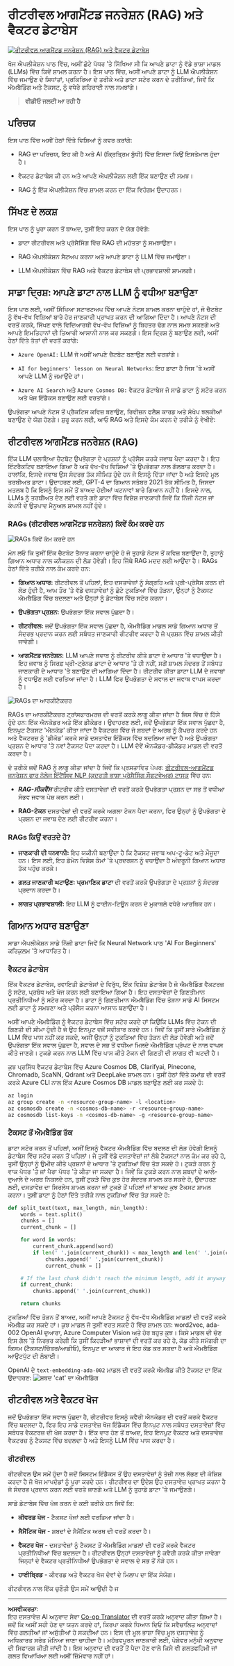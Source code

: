 <!--
CO_OP_TRANSLATOR_METADATA:
{
  "original_hash": "b4b0266fbadbba7ded891b6485adc66d",
  "translation_date": "2025-10-17T14:08:25+00:00",
  "source_file": "15-rag-and-vector-databases/README.md",
  "language_code": "pa"
}
-->
# ਰੀਟਰੀਵਲ ਆਗਮੈਂਟਡ ਜਨਰੇਸ਼ਨ (RAG) ਅਤੇ ਵੈਕਟਰ ਡੇਟਾਬੇਸ

[![ਰੀਟਰੀਵਲ ਆਗਮੈਂਟਡ ਜਨਰੇਸ਼ਨ (RAG) ਅਤੇ ਵੈਕਟਰ ਡੇਟਾਬੇਸ](../../../translated_images/15-lesson-banner.ac49e59506175d4fc6ce521561dab2f9ccc6187410236376cfaed13cde371b90.pa.png)](https://youtu.be/4l8zhHUBeyI?si=BmvDmL1fnHtgQYkL)

ਖੋਜ ਐਪਲੀਕੇਸ਼ਨ ਪਾਠ ਵਿੱਚ, ਅਸੀਂ ਛੋਟੇ ਪੱਧਰ 'ਤੇ ਸਿੱਖਿਆ ਸੀ ਕਿ ਆਪਣੇ ਡਾਟਾ ਨੂੰ ਵੱਡੇ ਭਾਸ਼ਾ ਮਾਡਲ (LLMs) ਵਿੱਚ ਕਿਵੇਂ ਸ਼ਾਮਲ ਕਰਨਾ ਹੈ। ਇਸ ਪਾਠ ਵਿੱਚ, ਅਸੀਂ ਆਪਣੇ ਡਾਟਾ ਨੂੰ LLM ਐਪਲੀਕੇਸ਼ਨ ਵਿੱਚ ਜਮਾਉਣ ਦੇ ਸਿਧਾਂਤਾਂ, ਪ੍ਰਕਿਰਿਆ ਦੇ ਤਰੀਕੇ ਅਤੇ ਡਾਟਾ ਸਟੋਰ ਕਰਨ ਦੇ ਤਰੀਕਿਆਂ, ਜਿਵੇਂ ਕਿ ਐਮਬੈਡਿੰਗ ਅਤੇ ਟੈਕਸਟ, ਨੂੰ ਵਧੇਰੇ ਗਹਿਰਾਈ ਨਾਲ ਸਮਝਾਂਗੇ।

> **ਵੀਡੀਓ ਜਲਦੀ ਆ ਰਹੀ ਹੈ**

## ਪਰਿਚਯ

ਇਸ ਪਾਠ ਵਿੱਚ ਅਸੀਂ ਹੇਠਾਂ ਦਿੱਤੇ ਵਿਸ਼ਿਆਂ ਨੂੰ ਕਵਰ ਕਰਾਂਗੇ:

- RAG ਦਾ ਪਰਿਚਯ, ਇਹ ਕੀ ਹੈ ਅਤੇ AI (ਕ੍ਰਿਤ੍ਰਿਮ ਬੁੱਧੀ) ਵਿੱਚ ਇਸਦਾ ਕਿਉਂ ਇਸਤੇਮਾਲ ਹੁੰਦਾ ਹੈ।

- ਵੈਕਟਰ ਡੇਟਾਬੇਸ ਕੀ ਹਨ ਅਤੇ ਆਪਣੇ ਐਪਲੀਕੇਸ਼ਨ ਲਈ ਇੱਕ ਬਣਾਉਣ ਦੀ ਸਮਝ।

- RAG ਨੂੰ ਇੱਕ ਐਪਲੀਕੇਸ਼ਨ ਵਿੱਚ ਸ਼ਾਮਲ ਕਰਨ ਦਾ ਇੱਕ ਵਿਹੰਗਮ ਉਦਾਹਰਨ।

## ਸਿੱਖਣ ਦੇ ਲਕਸ਼

ਇਸ ਪਾਠ ਨੂੰ ਪੂਰਾ ਕਰਨ ਤੋਂ ਬਾਅਦ, ਤੁਸੀਂ ਇਹ ਕਰਨ ਦੇ ਯੋਗ ਹੋਵੋਗੇ:

- ਡਾਟਾ ਰੀਟਰੀਵਲ ਅਤੇ ਪ੍ਰੋਸੈਸਿੰਗ ਵਿੱਚ RAG ਦੀ ਮਹੱਤਤਾ ਨੂੰ ਸਮਝਾਉਣਾ।

- RAG ਐਪਲੀਕੇਸ਼ਨ ਸੈਟਅਪ ਕਰਨਾ ਅਤੇ ਆਪਣੇ ਡਾਟਾ ਨੂੰ LLM ਵਿੱਚ ਜਮਾਉਣਾ।

- LLM ਐਪਲੀਕੇਸ਼ਨ ਵਿੱਚ RAG ਅਤੇ ਵੈਕਟਰ ਡੇਟਾਬੇਸ ਦੀ ਪ੍ਰਭਾਵਸ਼ਾਲੀ ਸ਼ਾਮਲਗੀ।

## ਸਾਡਾ ਦ੍ਰਿਸ਼: ਆਪਣੇ ਡਾਟਾ ਨਾਲ LLM ਨੂੰ ਵਧੀਆ ਬਣਾਉਣਾ

ਇਸ ਪਾਠ ਲਈ, ਅਸੀਂ ਸਿੱਖਿਆ ਸਟਾਰਟਅਪ ਵਿੱਚ ਆਪਣੇ ਨੋਟਸ ਸ਼ਾਮਲ ਕਰਨਾ ਚਾਹੁੰਦੇ ਹਾਂ, ਜੋ ਚੈਟਬੋਟ ਨੂੰ ਵੱਖ-ਵੱਖ ਵਿਸ਼ਿਆਂ ਬਾਰੇ ਹੋਰ ਜਾਣਕਾਰੀ ਪ੍ਰਾਪਤ ਕਰਨ ਦੀ ਆਗਿਆ ਦਿੰਦਾ ਹੈ। ਆਪਣੇ ਨੋਟਸ ਦੀ ਵਰਤੋਂ ਕਰਕੇ, ਸਿੱਖਣ ਵਾਲੇ ਵਿਦਿਆਰਥੀ ਵੱਖ-ਵੱਖ ਵਿਸ਼ਿਆਂ ਨੂੰ ਬਿਹਤਰ ਢੰਗ ਨਾਲ ਸਮਝ ਸਕਣਗੇ ਅਤੇ ਆਪਣੇ ਇਮਤਿਹਾਨਾਂ ਦੀ ਤਿਆਰੀ ਆਸਾਨੀ ਨਾਲ ਕਰ ਸਕਣਗੇ। ਇਸ ਦ੍ਰਿਸ਼ ਨੂੰ ਬਣਾਉਣ ਲਈ, ਅਸੀਂ ਹੇਠਾਂ ਦਿੱਤੇ ਤੱਤਾਂ ਦੀ ਵਰਤੋਂ ਕਰਾਂਗੇ:

- `Azure OpenAI:` LLM ਜੋ ਅਸੀਂ ਆਪਣੇ ਚੈਟਬੋਟ ਬਣਾਉਣ ਲਈ ਵਰਤਾਂਗੇ।

- `AI for beginners' lesson on Neural Networks`: ਇਹ ਡਾਟਾ ਹੈ ਜਿਸ 'ਤੇ ਅਸੀਂ ਆਪਣੇ LLM ਨੂੰ ਜਮਾਉਂਦੇ ਹਾਂ।

- `Azure AI Search` ਅਤੇ `Azure Cosmos DB:` ਵੈਕਟਰ ਡੇਟਾਬੇਸ ਜੋ ਸਾਡੇ ਡਾਟਾ ਨੂੰ ਸਟੋਰ ਕਰਨ ਅਤੇ ਖੋਜ ਇੰਡੈਕਸ ਬਣਾਉਣ ਲਈ ਵਰਤਾਂਗੇ।

ਉਪਭੋਗਤਾ ਆਪਣੇ ਨੋਟਸ ਤੋਂ ਪ੍ਰੈਕਟਿਸ ਕਵਿਜ਼ ਬਣਾਉਣ, ਰਿਵੀਜ਼ਨ ਫਲੈਸ਼ ਕਾਰਡ ਅਤੇ ਸੰਖੇਪ ਝਲਕੀਆਂ ਬਣਾਉਣ ਦੇ ਯੋਗ ਹੋਣਗੇ। ਸ਼ੁਰੂ ਕਰਨ ਲਈ, ਆਓ RAG ਅਤੇ ਇਸਦੇ ਕੰਮ ਕਰਨ ਦੇ ਤਰੀਕੇ ਨੂੰ ਵੇਖੀਏ:

## ਰੀਟਰੀਵਲ ਆਗਮੈਂਟਡ ਜਨਰੇਸ਼ਨ (RAG)

ਇੱਕ LLM ਚਲਾਇਆ ਚੈਟਬੋਟ ਉਪਭੋਗਤਾ ਦੇ ਪ੍ਰਸ਼ਨਾਂ ਨੂੰ ਪ੍ਰੋਸੈਸ ਕਰਕੇ ਜਵਾਬ ਪੈਦਾ ਕਰਦਾ ਹੈ। ਇਹ ਇੰਟਰੈਕਟਿਵ ਬਣਾਇਆ ਗਿਆ ਹੈ ਅਤੇ ਵੱਖ-ਵੱਖ ਵਿਸ਼ਿਆਂ 'ਤੇ ਉਪਭੋਗਤਾ ਨਾਲ ਗੱਲਬਾਤ ਕਰਦਾ ਹੈ। ਹਾਲਾਂਕਿ, ਇਸਦੇ ਜਵਾਬ ਉਸ ਸੰਦਰਭ ਤੱਕ ਸੀਮਿਤ ਹੁੰਦੇ ਹਨ ਜੋ ਇਸਨੂੰ ਦਿੱਤਾ ਜਾਂਦਾ ਹੈ ਅਤੇ ਇਸਦੇ ਮੂਲ ਤਰਬੀਅਤ ਡਾਟਾ। ਉਦਾਹਰਣ ਲਈ, GPT-4 ਦਾ ਗਿਆਨ ਸਤੰਬਰ 2021 ਤੱਕ ਸੀਮਿਤ ਹੈ, ਜਿਸਦਾ ਮਤਲਬ ਹੈ ਕਿ ਇਸਨੂੰ ਇਸ ਸਮੇਂ ਤੋਂ ਬਾਅਦ ਹੋਈਆਂ ਘਟਨਾਵਾਂ ਬਾਰੇ ਗਿਆਨ ਨਹੀਂ ਹੈ। ਇਸਦੇ ਨਾਲ, LLMs ਨੂੰ ਤਰਬੀਅਤ ਦੇਣ ਲਈ ਵਰਤੇ ਗਏ ਡਾਟਾ ਵਿੱਚ ਵਿਸ਼ੇਸ਼ ਜਾਣਕਾਰੀ ਜਿਵੇਂ ਕਿ ਨਿੱਜੀ ਨੋਟਸ ਜਾਂ ਕੰਪਨੀ ਦੇ ਉਤਪਾਦ ਮੈਨੂਅਲ ਸ਼ਾਮਲ ਨਹੀਂ ਹੁੰਦੇ।

### RAGs (ਰੀਟਰੀਵਲ ਆਗਮੈਂਟਡ ਜਨਰੇਸ਼ਨ) ਕਿਵੇਂ ਕੰਮ ਕਰਦੇ ਹਨ

![RAGs ਕਿਵੇਂ ਕੰਮ ਕਰਦੇ ਹਨ](../../../translated_images/how-rag-works.f5d0ff63942bd3a638e7efee7a6fce7f0787f6d7a1fca4e43f2a7a4d03cde3e0.pa.png)

ਮੰਨ ਲਓ ਕਿ ਤੁਸੀਂ ਇੱਕ ਚੈਟਬੋਟ ਤੈਨਾਤ ਕਰਨਾ ਚਾਹੁੰਦੇ ਹੋ ਜੋ ਤੁਹਾਡੇ ਨੋਟਸ ਤੋਂ ਕਵਿਜ਼ ਬਣਾਉਂਦਾ ਹੈ, ਤੁਹਾਨੂੰ ਗਿਆਨ ਅਧਾਰ ਨਾਲ ਕਨੈਕਸ਼ਨ ਦੀ ਲੋੜ ਹੋਵੇਗੀ। ਇਹ ਜਿੱਥੇ RAG ਮਦਦ ਲਈ ਆਉਂਦਾ ਹੈ। RAGs ਹੇਠਾਂ ਦਿੱਤੇ ਤਰੀਕੇ ਨਾਲ ਕੰਮ ਕਰਦੇ ਹਨ:

- **ਗਿਆਨ ਅਧਾਰ:** ਰੀਟਰੀਵਲ ਤੋਂ ਪਹਿਲਾਂ, ਇਹ ਦਸਤਾਵੇਜ਼ਾਂ ਨੂੰ ਸੰਗ੍ਰਹਿ ਅਤੇ ਪ੍ਰੀ-ਪ੍ਰੋਸੈਸ ਕਰਨ ਦੀ ਲੋੜ ਹੁੰਦੀ ਹੈ, ਆਮ ਤੌਰ 'ਤੇ ਵੱਡੇ ਦਸਤਾਵੇਜ਼ਾਂ ਨੂੰ ਛੋਟੇ ਟੁਕੜਿਆਂ ਵਿੱਚ ਤੋੜਨਾ, ਉਨ੍ਹਾਂ ਨੂੰ ਟੈਕਸਟ ਐਮਬੈਡਿੰਗ ਵਿੱਚ ਬਦਲਣਾ ਅਤੇ ਉਨ੍ਹਾਂ ਨੂੰ ਡੇਟਾਬੇਸ ਵਿੱਚ ਸਟੋਰ ਕਰਨਾ।

- **ਉਪਭੋਗਤਾ ਪ੍ਰਸ਼ਨ:** ਉਪਭੋਗਤਾ ਇੱਕ ਸਵਾਲ ਪੁੱਛਦਾ ਹੈ।

- **ਰੀਟਰੀਵਲ:** ਜਦੋਂ ਉਪਭੋਗਤਾ ਇੱਕ ਸਵਾਲ ਪੁੱਛਦਾ ਹੈ, ਐਮਬੈਡਿੰਗ ਮਾਡਲ ਸਾਡੇ ਗਿਆਨ ਅਧਾਰ ਤੋਂ ਸੰਦਰਭ ਪ੍ਰਦਾਨ ਕਰਨ ਲਈ ਸਬੰਧਤ ਜਾਣਕਾਰੀ ਰੀਟਰੀਵ ਕਰਦਾ ਹੈ ਜੋ ਪ੍ਰਸ਼ਨ ਵਿੱਚ ਸ਼ਾਮਲ ਕੀਤੀ ਜਾਵੇਗੀ।

- **ਆਗਮੈਂਟਡ ਜਨਰੇਸ਼ਨ:** LLM ਆਪਣੇ ਜਵਾਬ ਨੂੰ ਰੀਟਰੀਵ ਕੀਤੇ ਡਾਟਾ ਦੇ ਆਧਾਰ 'ਤੇ ਵਧਾਉਂਦਾ ਹੈ। ਇਹ ਜਵਾਬ ਨੂੰ ਸਿਰਫ਼ ਪ੍ਰੀ-ਟ੍ਰੇਨਡ ਡਾਟਾ ਦੇ ਆਧਾਰ 'ਤੇ ਹੀ ਨਹੀਂ, ਸਗੋਂ ਸ਼ਾਮਲ ਸੰਦਰਭ ਤੋਂ ਸਬੰਧਤ ਜਾਣਕਾਰੀ ਦੇ ਆਧਾਰ 'ਤੇ ਬਣਾਉਣ ਦੀ ਆਗਿਆ ਦਿੰਦਾ ਹੈ। ਰੀਟਰੀਵ ਕੀਤਾ ਡਾਟਾ LLM ਦੇ ਜਵਾਬਾਂ ਨੂੰ ਵਧਾਉਣ ਲਈ ਵਰਤਿਆ ਜਾਂਦਾ ਹੈ। LLM ਫਿਰ ਉਪਭੋਗਤਾ ਦੇ ਸਵਾਲ ਦਾ ਜਵਾਬ ਵਾਪਸ ਕਰਦਾ ਹੈ।

![RAGs ਦਾ ਆਰਕੀਟੈਕਚਰ](../../../translated_images/encoder-decode.f2658c25d0eadee2377bb28cf3aee8b67aa9249bf64d3d57bb9be077c4bc4e1a.pa.png)

RAGs ਦਾ ਆਰਕੀਟੈਕਚਰ ਟ੍ਰਾਂਸਫਾਰਮਰਜ਼ ਦੀ ਵਰਤੋਂ ਕਰਕੇ ਲਾਗੂ ਕੀਤਾ ਜਾਂਦਾ ਹੈ ਜਿਸ ਵਿੱਚ ਦੋ ਹਿੱਸੇ ਹੁੰਦੇ ਹਨ: ਇੱਕ ਐਨਕੋਡਰ ਅਤੇ ਇੱਕ ਡੀਕੋਡਰ। ਉਦਾਹਰਣ ਲਈ, ਜਦੋਂ ਉਪਭੋਗਤਾ ਇੱਕ ਸਵਾਲ ਪੁੱਛਦਾ ਹੈ, ਇਨਪੁਟ ਟੈਕਸਟ 'ਐਨਕੋਡ' ਕੀਤਾ ਜਾਂਦਾ ਹੈ ਵੈਕਟਰਜ਼ ਵਿੱਚ ਜੋ ਸ਼ਬਦਾਂ ਦੇ ਅਰਥ ਨੂੰ ਕੈਪਚਰ ਕਰਦੇ ਹਨ ਅਤੇ ਵੈਕਟਰਜ਼ ਨੂੰ 'ਡੀਕੋਡ' ਕਰਕੇ ਸਾਡੇ ਦਸਤਾਵੇਜ਼ ਇੰਡੈਕਸ ਵਿੱਚ ਬਦਲਿਆ ਜਾਂਦਾ ਹੈ ਅਤੇ ਉਪਭੋਗਤਾ ਪ੍ਰਸ਼ਨ ਦੇ ਆਧਾਰ 'ਤੇ ਨਵਾਂ ਟੈਕਸਟ ਪੈਦਾ ਕਰਦਾ ਹੈ। LLM ਦੋਵੇਂ ਐਨਕੋਡਰ-ਡੀਕੋਡਰ ਮਾਡਲ ਦੀ ਵਰਤੋਂ ਕਰਦਾ ਹੈ।

ਦੋ ਤਰੀਕੇ ਜਦੋਂ RAG ਨੂੰ ਲਾਗੂ ਕੀਤਾ ਜਾਂਦਾ ਹੈ ਜਿਵੇਂ ਕਿ ਪ੍ਰਸਤਾਵਿਤ ਪੇਪਰ: [ਰੀਟਰੀਵਲ-ਆਗਮੈਂਟਡ ਜਨਰੇਸ਼ਨ ਫਾਰ ਨੋਲੇਜ ਇੰਟੈਂਸਿਵ NLP (ਕੁਦਰਤੀ ਭਾਸ਼ਾ ਪ੍ਰੋਸੈਸਿੰਗ ਸੌਫਟਵੇਅਰ) ਟਾਸਕ](https://arxiv.org/pdf/2005.11401.pdf?WT.mc_id=academic-105485-koreyst) ਵਿੱਚ ਹਨ:

- **_RAG-ਸੀਕਵੈਂਸ_** ਰੀਟਰੀਵ ਕੀਤੇ ਦਸਤਾਵੇਜ਼ਾਂ ਦੀ ਵਰਤੋਂ ਕਰਕੇ ਉਪਭੋਗਤਾ ਪ੍ਰਸ਼ਨ ਦਾ ਸਭ ਤੋਂ ਵਧੀਆ ਸੰਭਵ ਜਵਾਬ ਪੇਸ਼ ਕਰਨ ਲਈ।

- **RAG-ਟੋਕਨ** ਦਸਤਾਵੇਜ਼ਾਂ ਦੀ ਵਰਤੋਂ ਕਰਕੇ ਅਗਲਾ ਟੋਕਨ ਪੈਦਾ ਕਰਨਾ, ਫਿਰ ਉਨ੍ਹਾਂ ਨੂੰ ਉਪਭੋਗਤਾ ਦੇ ਪ੍ਰਸ਼ਨ ਦਾ ਜਵਾਬ ਦੇਣ ਲਈ ਰੀਟਰੀਵ ਕਰਨਾ।

### RAGs ਕਿਉਂ ਵਰਤਦੇ ਹੋ?

- **ਜਾਣਕਾਰੀ ਦੀ ਧਨਵਾਨੀ:** ਇਹ ਯਕੀਨੀ ਬਣਾਉਂਦਾ ਹੈ ਕਿ ਟੈਕਸਟ ਜਵਾਬ ਅਪ-ਟੂ-ਡੇਟ ਅਤੇ ਮੌਜੂਦਾ ਹਨ। ਇਸ ਲਈ, ਇਹ ਡੋਮੇਨ ਵਿਸ਼ੇਸ਼ ਕੰਮਾਂ 'ਤੇ ਪ੍ਰਦਰਸ਼ਨ ਨੂੰ ਵਧਾਉਂਦਾ ਹੈ ਅੰਦਰੂਨੀ ਗਿਆਨ ਅਧਾਰ ਤੱਕ ਪਹੁੰਚ ਕਰਕੇ।

- **ਗਲਤ ਜਾਣਕਾਰੀ ਘਟਾਉਣ:** **ਪ੍ਰਮਾਣਿਕ ਡਾਟਾ** ਦੀ ਵਰਤੋਂ ਕਰਕੇ ਉਪਭੋਗਤਾ ਦੇ ਪ੍ਰਸ਼ਨਾਂ ਨੂੰ ਸੰਦਰਭ ਪ੍ਰਦਾਨ ਕਰਦਾ ਹੈ।

- **ਲਾਗਤ ਪ੍ਰਭਾਵਸ਼ਾਲੀ:** ਇਹ LLM ਨੂੰ ਫਾਈਨ-ਟਿਊਨ ਕਰਨ ਦੇ ਮੁਕਾਬਲੇ ਵਧੇਰੇ ਆਰਥਿਕ ਹਨ।

## ਗਿਆਨ ਅਧਾਰ ਬਣਾਉਣਾ

ਸਾਡਾ ਐਪਲੀਕੇਸ਼ਨ ਸਾਡੇ ਨਿੱਜੀ ਡਾਟਾ ਜਿਵੇਂ ਕਿ Neural Network ਪਾਠ 'AI For Beginners' ਕਰਿਕੁਲਮ 'ਤੇ ਆਧਾਰਿਤ ਹੈ।

### ਵੈਕਟਰ ਡੇਟਾਬੇਸ

ਇੱਕ ਵੈਕਟਰ ਡੇਟਾਬੇਸ, ਰਵਾਇਤੀ ਡੇਟਾਬੇਸਾਂ ਦੇ ਵਿਰੁੱਧ, ਇੱਕ ਵਿਸ਼ੇਸ਼ ਡੇਟਾਬੇਸ ਹੈ ਜੋ ਐਮਬੈਡਿੰਗ ਵੈਕਟਰਜ਼ ਨੂੰ ਸਟੋਰ, ਪ੍ਰਬੰਧ ਅਤੇ ਖੋਜ ਕਰਨ ਲਈ ਬਣਾਇਆ ਗਿਆ ਹੈ। ਇਹ ਦਸਤਾਵੇਜ਼ਾਂ ਦੇ ਗਿਣਤੀਮਾਨ ਪ੍ਰਤੀਨਿਧੀਆਂ ਨੂੰ ਸਟੋਰ ਕਰਦਾ ਹੈ। ਡਾਟਾ ਨੂੰ ਗਿਣਤੀਮਾਨ ਐਮਬੈਡਿੰਗ ਵਿੱਚ ਤੋੜਨਾ ਸਾਡੇ AI ਸਿਸਟਮ ਲਈ ਡਾਟਾ ਨੂੰ ਸਮਝਣਾ ਅਤੇ ਪ੍ਰੋਸੈਸ ਕਰਨਾ ਆਸਾਨ ਬਣਾਉਂਦਾ ਹੈ।

ਅਸੀਂ ਆਪਣੇ ਐਮਬੈਡਿੰਗ ਨੂੰ ਵੈਕਟਰ ਡੇਟਾਬੇਸ ਵਿੱਚ ਸਟੋਰ ਕਰਦੇ ਹਾਂ ਕਿਉਂਕਿ LLMs ਵਿੱਚ ਟੋਕਨ ਦੀ ਗਿਣਤੀ ਦੀ ਸੀਮਾ ਹੁੰਦੀ ਹੈ ਜੋ ਉਹ ਇਨਪੁਟ ਵਜੋਂ ਸਵੀਕਾਰ ਕਰਦੇ ਹਨ। ਜਿਵੇਂ ਕਿ ਤੁਸੀਂ ਸਾਰੇ ਐਮਬੈਡਿੰਗ ਨੂੰ LLM ਵਿੱਚ ਪਾਸ ਨਹੀਂ ਕਰ ਸਕਦੇ, ਅਸੀਂ ਉਨ੍ਹਾਂ ਨੂੰ ਟੁਕੜਿਆਂ ਵਿੱਚ ਤੋੜਨ ਦੀ ਲੋੜ ਹੋਵੇਗੀ ਅਤੇ ਜਦੋਂ ਉਪਭੋਗਤਾ ਇੱਕ ਸਵਾਲ ਪੁੱਛਦਾ ਹੈ, ਸਵਾਲ ਦੇ ਸਭ ਤੋਂ ਵਧੀਆ ਮਿਲਦੇ ਐਮਬੈਡਿੰਗ ਪ੍ਰੰਪਟ ਦੇ ਨਾਲ ਵਾਪਸ ਕੀਤੇ ਜਾਣਗੇ। ਟੁਕੜੇ ਕਰਨ ਨਾਲ LLM ਵਿੱਚ ਪਾਸ ਕੀਤੇ ਟੋਕਨ ਦੀ ਗਿਣਤੀ ਦੀ ਲਾਗਤ ਵੀ ਘਟਦੀ ਹੈ।

ਕੁਝ ਪ੍ਰਸਿੱਧ ਵੈਕਟਰ ਡੇਟਾਬੇਸ ਵਿੱਚ Azure Cosmos DB, Clarifyai, Pinecone, Chromadb, ScaNN, Qdrant ਅਤੇ DeepLake ਸ਼ਾਮਲ ਹਨ। ਤੁਸੀਂ ਹੇਠਾਂ ਦਿੱਤੇ ਕਮਾਂਡ ਦੀ ਵਰਤੋਂ ਕਰਕੇ Azure CLI ਨਾਲ ਇੱਕ Azure Cosmos DB ਮਾਡਲ ਬਣਾਉਣ ਲਈ ਕਰ ਸਕਦੇ ਹੋ:

```bash
az login
az group create -n <resource-group-name> -l <location>
az cosmosdb create -n <cosmos-db-name> -r <resource-group-name>
az cosmosdb list-keys -n <cosmos-db-name> -g <resource-group-name>
```

### ਟੈਕਸਟ ਤੋਂ ਐਮਬੈਡਿੰਗ ਤੱਕ

ਡਾਟਾ ਸਟੋਰ ਕਰਨ ਤੋਂ ਪਹਿਲਾਂ, ਅਸੀਂ ਇਸਨੂੰ ਵੈਕਟਰ ਐਮਬੈਡਿੰਗ ਵਿੱਚ ਬਦਲਣ ਦੀ ਲੋੜ ਹੋਵੇਗੀ ਇਸਨੂੰ ਡੇਟਾਬੇਸ ਵਿੱਚ ਸਟੋਰ ਕਰਨ ਤੋਂ ਪਹਿਲਾਂ। ਜੇ ਤੁਸੀਂ ਵੱਡੇ ਦਸਤਾਵੇਜ਼ਾਂ ਜਾਂ ਲੰਬੇ ਟੈਕਸਟਾਂ ਨਾਲ ਕੰਮ ਕਰ ਰਹੇ ਹੋ, ਤੁਸੀਂ ਉਨ੍ਹਾਂ ਨੂੰ ਉਮੀਦ ਕੀਤੇ ਪ੍ਰਸ਼ਨਾਂ ਦੇ ਆਧਾਰ 'ਤੇ ਟੁਕੜਿਆਂ ਵਿੱਚ ਤੋੜ ਸਕਦੇ ਹੋ। ਟੁਕੜੇ ਕਰਨ ਨੂੰ ਵਾਕ ਪੱਧਰ 'ਤੇ ਜਾਂ ਪੈਰਾ ਪੱਧਰ 'ਤੇ ਕੀਤਾ ਜਾ ਸਕਦਾ ਹੈ। ਜਿਵੇਂ ਕਿ ਟੁਕੜੇ ਕਰਨ ਨਾਲ ਸ਼ਬਦਾਂ ਦੇ ਆਲੇ-ਦੁਆਲੇ ਦੇ ਅਰਥ ਨਿਕਲਦੇ ਹਨ, ਤੁਸੀਂ ਟੁਕੜੇ ਵਿੱਚ ਕੁਝ ਹੋਰ ਸੰਦਰਭ ਸ਼ਾਮਲ ਕਰ ਸਕਦੇ ਹੋ, ਉਦਾਹਰਣ ਲਈ, ਦਸਤਾਵੇਜ਼ ਦਾ ਸਿਰਲੇਖ ਸ਼ਾਮਲ ਕਰਨਾ ਜਾਂ ਟੁਕੜੇ ਤੋਂ ਪਹਿਲਾਂ ਜਾਂ ਬਾਅਦ ਕੁਝ ਟੈਕਸਟ ਸ਼ਾਮਲ ਕਰਨਾ। ਤੁਸੀਂ ਡਾਟਾ ਨੂੰ ਹੇਠਾਂ ਦਿੱਤੇ ਤਰੀਕੇ ਨਾਲ ਟੁਕੜਿਆਂ ਵਿੱਚ ਤੋੜ ਸਕਦੇ ਹੋ:

```python
def split_text(text, max_length, min_length):
    words = text.split()
    chunks = []
    current_chunk = []

    for word in words:
        current_chunk.append(word)
        if len(' '.join(current_chunk)) < max_length and len(' '.join(current_chunk)) > min_length:
            chunks.append(' '.join(current_chunk))
            current_chunk = []

    # If the last chunk didn't reach the minimum length, add it anyway
    if current_chunk:
        chunks.append(' '.join(current_chunk))

    return chunks
```

ਟੁਕੜਿਆਂ ਵਿੱਚ ਤੋੜਨ ਤੋਂ ਬਾਅਦ, ਅਸੀਂ ਆਪਣੇ ਟੈਕਸਟ ਨੂੰ ਵੱਖ-ਵੱਖ ਐਮਬੈਡਿੰਗ ਮਾਡਲਾਂ ਦੀ ਵਰਤੋਂ ਕਰਕੇ ਐਮਬੈਡ ਕਰ ਸਕਦੇ ਹਾਂ। ਕੁਝ ਮਾਡਲ ਜੋ ਤੁਸੀਂ ਵਰਤ ਸਕਦੇ ਹੋ ਵਿੱਚ ਸ਼ਾਮਲ ਹਨ: word2vec, ada-002 OpenAI ਦੁਆਰਾ, Azure Computer Vision ਅਤੇ ਹੋਰ ਬਹੁਤ ਕੁਝ। ਕਿਸੇ ਮਾਡਲ ਦੀ ਚੋਣ ਇਸ ਗੱਲ 'ਤੇ ਨਿਰਭਰ ਕਰੇਗੀ ਕਿ ਤੁਸੀਂ ਕਿਹੜੀਆਂ ਭਾਸ਼ਾਵਾਂ ਦੀ ਵਰਤੋਂ ਕਰ ਰਹੇ ਹੋ, ਕੋਡ ਕੀਤੇ ਸਮੱਗਰੀ ਦਾ ਕਿਸਮ (ਟੈਕਸਟ/ਚਿੱਤਰ/ਆਡੀਓ), ਇਨਪੁਟ ਦਾ ਆਕਾਰ ਜੋ ਇਹ ਕੋਡ ਕਰ ਸਕਦਾ ਹੈ ਅਤੇ ਐਮਬੈਡਿੰਗ ਆਉਟਪੁੱਟ ਦੀ ਲੰਬਾਈ।

OpenAI ਦੇ `text-embedding-ada-002` ਮਾਡਲ ਦੀ ਵਰਤੋਂ ਕਰਕੇ ਐਮਬੈਡ ਕੀਤੇ ਟੈਕਸਟ ਦਾ ਇੱਕ ਉਦਾਹਰਣ:
![ਸ਼ਬਦ 'cat' ਦਾ ਐਮਬੈਡਿੰਗ](../../../translated_images/cat.74cbd7946bc9ca380a8894c4de0c706a4f85b16296ffabbf52d6175df6bf841e.pa.png)

## ਰੀਟਰੀਵਲ ਅਤੇ ਵੈਕਟਰ ਖੋਜ

ਜਦੋਂ ਉਪਭੋਗਤਾ ਇੱਕ ਸਵਾਲ ਪੁੱਛਦਾ ਹੈ, ਰੀਟਰੀਵਰ ਇਸਨੂੰ ਕਵੈਰੀ ਐਨਕੋਡਰ ਦੀ ਵਰਤੋਂ ਕਰਕੇ ਵੈਕਟਰ ਵਿੱਚ ਬਦਲਦਾ ਹੈ, ਫਿਰ ਇਹ ਸਾਡੇ ਦਸਤਾਵੇਜ਼ ਖੋਜ ਇੰਡੈਕਸ ਵਿੱਚ ਇਨਪੁਟ ਨਾਲ ਸਬੰਧਤ ਦਸਤਾਵੇਜ਼ਾਂ ਵਿੱਚ ਸਬੰਧਤ ਵੈਕਟਰਜ਼ ਦੀ ਖੋਜ ਕਰਦਾ ਹੈ। ਇੱਕ ਵਾਰ ਹੋਣ ਤੋਂ ਬਾਅਦ, ਇਹ ਇਨਪੁਟ ਵੈਕਟਰ ਅਤੇ ਦਸਤਾਵੇਜ਼ ਵੈਕਟਰਜ਼ ਨੂੰ ਟੈਕਸਟ ਵਿੱਚ ਬਦਲਦਾ ਹੈ ਅਤੇ ਇਸਨੂੰ LLM ਵਿੱਚ ਪਾਸ ਕਰਦਾ ਹੈ।

### ਰੀਟਰੀਵਲ

ਰੀਟਰੀਵਲ ਉਸ ਸਮੇਂ ਹੁੰਦਾ ਹੈ ਜਦੋਂ ਸਿਸਟਮ ਇੰਡੈਕਸ ਤੋਂ ਉਹ ਦਸਤਾਵੇਜ਼ਾਂ ਨੂੰ ਤੇਜ਼ੀ ਨਾਲ ਲੱਭਣ ਦੀ ਕੋਸ਼ਿਸ਼ ਕਰਦਾ ਹੈ ਜੋ ਖੋਜ ਮਾਪਦੰਡਾਂ ਨੂੰ ਪੂਰਾ ਕਰਦੇ ਹਨ। ਰੀਟਰੀਵਰ ਦਾ ਉਦੇਸ਼ ਉਹ ਦਸਤਾਵੇਜ਼ ਪ੍ਰਾਪਤ ਕਰਨਾ ਹੈ ਜੋ ਸੰਦਰਭ ਪ੍ਰਦਾਨ ਕਰਨ ਲਈ ਵਰਤੇ ਜਾਣਗੇ ਅਤੇ LLM ਨੂੰ ਤੁਹਾਡੇ ਡਾਟਾ 'ਤੇ ਜਮਾਉਣਗੇ।

ਸਾਡੇ ਡੇਟਾਬੇਸ ਵਿੱਚ ਖੋਜ ਕਰਨ ਦੇ ਕਈ ਤਰੀਕੇ ਹਨ ਜਿਵੇਂ ਕਿ:

- **ਕੀਵਰਡ ਖੋਜ** - ਟੈਕਸਟ ਖੋਜਾਂ ਲਈ ਵਰਤਿਆ ਜਾਂਦਾ ਹੈ।

- **ਸੈਮੈਂਟਿਕ ਖੋਜ** - ਸ਼ਬਦਾਂ ਦੇ ਸੈਮੈਂਟਿਕ ਅਰਥ ਦੀ ਵਰਤੋਂ ਕਰਦਾ ਹੈ।

- **ਵੈਕਟਰ ਖੋਜ** - ਦਸਤਾਵੇਜ਼ਾਂ ਨੂੰ ਟੈਕਸਟ ਤੋਂ ਐਮਬੈਡਿੰਗ ਮਾਡਲਾਂ ਦੀ ਵਰਤੋਂ ਕਰਕੇ ਵੈਕਟਰ ਪ੍ਰਤੀਨਿਧੀਆਂ ਵਿੱਚ ਬਦਲਦਾ ਹੈ। ਰੀਟਰੀਵਲ ਉਨ੍ਹਾਂ ਦਸਤਾਵੇਜ਼ਾਂ ਨੂੰ ਕਵੈਰੀ ਕਰਕੇ ਕੀਤਾ ਜਾਵੇਗਾ ਜਿਨ੍ਹਾਂ ਦੇ ਵੈਕਟਰ ਪ੍ਰਤੀਨਿਧੀਆਂ ਉਪਭੋਗਤਾ ਦੇ ਸਵਾਲ ਦੇ ਸਭ ਤੋਂ ਨੇੜੇ ਹਨ।

- **ਹਾਈਬ੍ਰਿਡ** - ਕੀਵਰਡ ਅਤੇ ਵੈਕਟਰ ਖੋਜ ਦੋਵਾਂ ਦੇ ਮਿਲਾਪ ਦਾ ਇੱਕ ਸੰਯੋਗ।

ਰੀਟਰੀਵਲ ਨਾਲ ਇੱਕ ਚੁਣੌਤੀ ਉਸ ਸਮੇਂ ਆਉਂਦੀ ਹੈ ਜ

---

**ਅਸਵੀਕਰਤਾ**:  
ਇਹ ਦਸਤਾਵੇਜ਼ AI ਅਨੁਵਾਦ ਸੇਵਾ [Co-op Translator](https://github.com/Azure/co-op-translator) ਦੀ ਵਰਤੋਂ ਕਰਕੇ ਅਨੁਵਾਦ ਕੀਤਾ ਗਿਆ ਹੈ। ਜਦੋਂ ਕਿ ਅਸੀਂ ਸਹੀ ਹੋਣ ਦਾ ਯਤਨ ਕਰਦੇ ਹਾਂ, ਕਿਰਪਾ ਕਰਕੇ ਧਿਆਨ ਦਿਓ ਕਿ ਸਵੈਚਾਲਿਤ ਅਨੁਵਾਦਾਂ ਵਿੱਚ ਗਲਤੀਆਂ ਜਾਂ ਅਸੁੱਤੀਆਂ ਹੋ ਸਕਦੀਆਂ ਹਨ। ਇਸ ਦੀ ਮੂਲ ਭਾਸ਼ਾ ਵਿੱਚ ਮੂਲ ਦਸਤਾਵੇਜ਼ ਨੂੰ ਅਧਿਕਾਰਤ ਸਰੋਤ ਮੰਨਿਆ ਜਾਣਾ ਚਾਹੀਦਾ ਹੈ। ਮਹੱਤਵਪੂਰਨ ਜਾਣਕਾਰੀ ਲਈ, ਪੇਸ਼ੇਵਰ ਮਨੁੱਖੀ ਅਨੁਵਾਦ ਦੀ ਸਿਫਾਰਸ਼ ਕੀਤੀ ਜਾਂਦੀ ਹੈ। ਇਸ ਅਨੁਵਾਦ ਦੀ ਵਰਤੋਂ ਤੋਂ ਪੈਦਾ ਹੋਣ ਵਾਲੇ ਕਿਸੇ ਵੀ ਗਲਤਫਹਿਮੀ ਜਾਂ ਗਲਤ ਵਿਆਖਿਆ ਲਈ ਅਸੀਂ ਜ਼ਿੰਮੇਵਾਰ ਨਹੀਂ ਹਾਂ।
